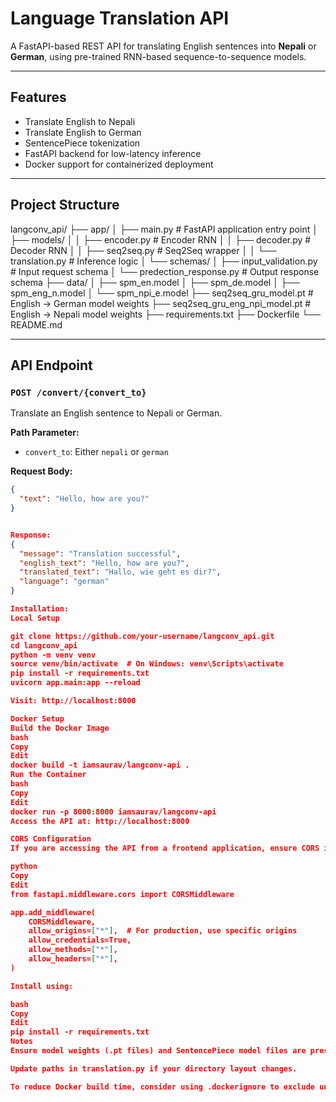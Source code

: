 # Language Translation API

A FastAPI-based REST API for translating English sentences into **Nepali** or **German**, using pre-trained RNN-based sequence-to-sequence models.

---

## Features

- Translate English to Nepali
- Translate English to German
- SentencePiece tokenization
- FastAPI backend for low-latency inference
- Docker support for containerized deployment

---

## Project Structure

langconv_api/
├── app/
│ ├── main.py # FastAPI application entry point
│ ├── models/
│ │ ├── encoder.py # Encoder RNN
│ │ ├── decoder.py # Decoder RNN
│ │ ├── seq2seq.py # Seq2Seq wrapper
│ │ └── translation.py # Inference logic
│ └── schemas/
│ ├── input_validation.py # Input request schema
│ └── predection_response.py # Output response schema
├── data/
│ ├── spm_en.model
│ ├── spm_de.model
│ ├── spm_eng_n.model
│ └── spm_npi_e.model
├── seq2seq_gru_model.pt # English → German model weights
├── seq2seq_gru_eng_npi_model.pt # English → Nepali model weights
├── requirements.txt
├── Dockerfile
└── README.md



---

## API Endpoint

### `POST /convert/{convert_to}`

Translate an English sentence to Nepali or German.

**Path Parameter:**
- `convert_to`: Either `nepali` or `german`

**Request Body:**
```json
{
  "text": "Hello, how are you?"
}


Response:
{
  "message": "Translation successful",
  "english_text": "Hello, how are you?",
  "translated_text": "Hallo, wie geht es dir?",
  "language": "german"
}

Installation:
Local Setup

git clone https://github.com/your-username/langconv_api.git
cd langconv_api
python -m venv venv
source venv/bin/activate  # On Windows: venv\Scripts\activate
pip install -r requirements.txt
uvicorn app.main:app --reload

Visit: http://localhost:8000

Docker Setup
Build the Docker Image
bash
Copy
Edit
docker build -t iamsaurav/langconv-api .
Run the Container
bash
Copy
Edit
docker run -p 8000:8000 iamsaurav/langconv-api
Access the API at: http://localhost:8000

CORS Configuration
If you are accessing the API from a frontend application, ensure CORS is enabled. Add this to main.py:

python
Copy
Edit
from fastapi.middleware.cors import CORSMiddleware

app.add_middleware(
    CORSMiddleware,
    allow_origins=["*"],  # For production, use specific origins
    allow_credentials=True,
    allow_methods=["*"],
    allow_headers=["*"],
)

Install using:

bash
Copy
Edit
pip install -r requirements.txt
Notes
Ensure model weights (.pt files) and SentencePiece model files are present in the correct paths as shown in the project structure.

Update paths in translation.py if your directory layout changes.

To reduce Docker build time, consider using .dockerignore to exclude unnecessary files.
